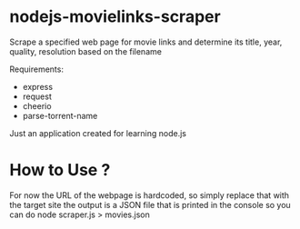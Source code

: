 # nodejs-movielinks-scraper
Scrape a specified web page for movie links and determine its title, year, quality, resolution based on the filename 

Requirements:
* express
* request
* cheerio
* parse-torrent-name

Just an application created for learning node.js 

# How to Use ?
For now the URL of the webpage is hardcoded, so simply replace that with the target site
the output is a JSON file that is printed in the console so you can do
node scraper.js > movies.json
